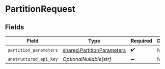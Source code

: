 # PartitionRequest


## Fields

| Field                                                                    | Type                                                                     | Required                                                                 | Description                                                              |
| ------------------------------------------------------------------------ | ------------------------------------------------------------------------ | ------------------------------------------------------------------------ | ------------------------------------------------------------------------ |
| `partition_parameters`                                                   | [shared.PartitionParameters](../../models/shared/partitionparameters.md) | :heavy_check_mark:                                                       | N/A                                                                      |
| `unstructured_api_key`                                                   | *OptionalNullable[str]*                                                  | :heavy_minus_sign:                                                       | N/A                                                                      |